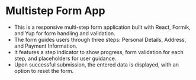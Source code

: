 # Multistep Form App

- This is a responsive multi-step form application built with React, Formik, and Yup for form handling and validation. 
- The form guides users through three steps: Personal Details, Address, and Payment Information. 
- It features a step indicator to show progress, form validation for each step, and placeholders for user guidance. 
- Upon successful submission, the entered data is displayed, with an option to reset the form.
 
